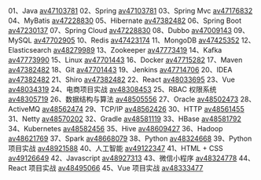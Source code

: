 01、Java [av47103781](https://www.bilibili.com/video/av47103781/?spm_id_from=333.788.b_636f6d6d656e74.17)
02、Spring [av47103781](https://www.bilibili.com/video/av47103781/?spm_id_from=333.788.b_636f6d6d656e74.18)
03、Spring Mvc [av47176832](https://www.bilibili.com/video/av47176832/)
04、MyBatis [av47228830](https://www.bilibili.com/video/av47228830/)
05、Hibernate [av47382482](https://www.bilibili.com/video/av47382482/)
06、Spring Boot [av47230137](https://www.bilibili.com/video/av47230137/)
07、Spring Cloud [av47228830](https://www.bilibili.com/video/av47228830/)
08、Dubbo [av47009143](https://www.bilibili.com/video/av47009143/)
09、MySQL [av47702905](https://www.bilibili.com/video/av47702905/)
10、Redis [av47423174](https://www.bilibili.com/video/av47423174/)
11、MongoDB [av47425352](https://www.bilibili.com/video/av47425352/)
12、Elasticsearch [av48279989](https://www.bilibili.com/video/av48279989/)
13、Zookeeper [av47773419](https://www.bilibili.com/video/av47773419/)
14、Kafka [av47773990](https://www.bilibili.com/video/av47773990/)
15、Linux [av47701443](https://www.bilibili.com/video/av47701443/)
16、Docker [av47715282](https://www.bilibili.com/video/av47715282/)
17、Maven [av47382482](https://www.bilibili.com/video/av47382482/)
18、Git [av47701443](https://www.bilibili.com/video/av47701443/)
19、Jenkins [av47714706](https://www.bilibili.com/video/av47714706/)
20、IDEA [av47382482](https://www.bilibili.com/video/av47382482/)
21、Shiro [av47382482](https://www.bilibili.com/video/av47382482/)
22、React [av48033695](https://www.bilibili.com/video/av48033695/)
23、Vue [av48034319](https://www.bilibili.com/video/av48034319/)
24、电商项目实战 [av48308453](https://www.bilibili.com/video/av48308453/)
25、RBAC 权限系统 [av48305719](https://www.bilibili.com/video/av48305719/)
26、数据结构与算法 [av48505556](https://www.bilibili.com/video/av48505556/?spm_id_from=333.788.b_636f6d6d656e74.42)
27、Oracle [av48502473](https://www.bilibili.com/video/av48502473/)
28、ActiveMQ [av48562474](https://www.bilibili.com/video/av48562474/)
29、TCP/IP [av48562426](https://www.bilibili.com/video/av48562426/)
30、HTTP [av48561455](https://www.bilibili.com/video/av48561455/)
31、Netty [av48570202](https://www.bilibili.com/video/av48570202/)
32、Gradle [av48581119](https://www.bilibili.com/video/av48581119/)
33、HBase [av48581792](https://www.bilibili.com/video/av48581792/)
34、Kubernetes [av48582456](https://www.bilibili.com/video/av48582456/?spm_id_from=333.788.b_636f6d6d656e74.50)
35、Hive [av48609427](https://www.bilibili.com/video/av48609427/)
36、Hadoop [av48621769](https://www.bilibili.com/video/av48621769/)
37、Spark [av48668079](https://www.bilibili.com/video/av48668079/)
38、Python [av48324668](https://www.bilibili.com/video/av48324668/)
39、Python 项目实战 [av48921588](https://www.bilibili.com/video/av48921588/)
40、人工智能 [av49122347](https://www.bilibili.com/video/av49122347/)
41、HTML + CSS [av49126649](https://www.bilibili.com/video/av49126649/)
42、Javascript [av48927313](https://www.bilibili.com/video/av48927313/)
43、微信小程序 [av48324778](https://www.bilibili.com/video/av48324778/)
44、React 项目实战 [av48495066](https://www.bilibili.com/video/av48495066/) 
45、Vue 项目实战 [av48333477](https://www.bilibili.com/video/av48333477/)